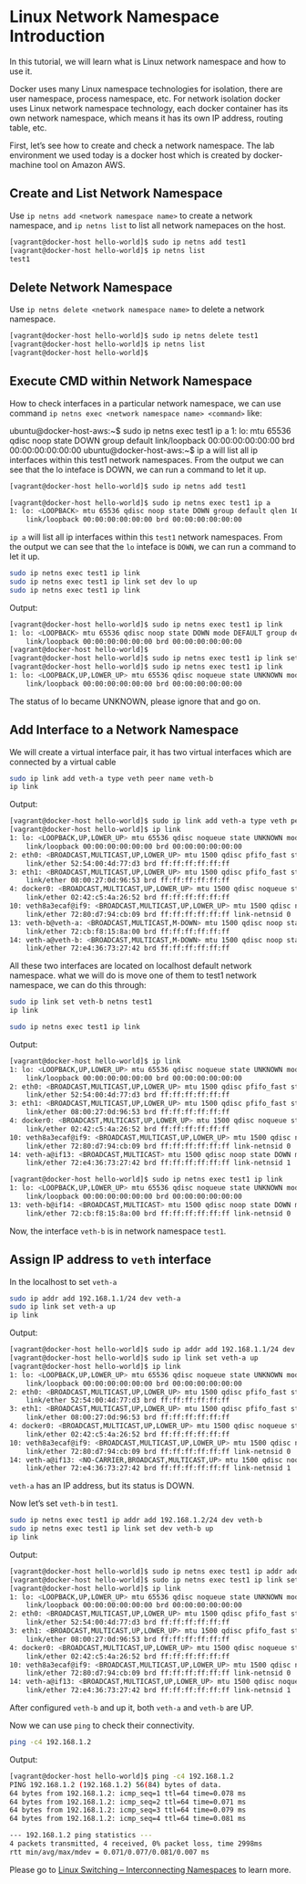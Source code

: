 # Linux Network Namespace Introduction

In this tutorial, we will learn what is Linux network namespace and how to use it.

Docker uses many Linux namespace technologies for isolation, there are user namespace, process namespace, etc. For network isolation docker uses Linux network namespace technology, each docker container has its own network namespace, which means it has its own IP address, routing table, etc.

First, let’s see how to create and check a network namespace. The lab environment we used today is a docker host which is created by docker-machine tool on Amazon AWS.

## Create and List Network Namespace

Use `ip netns add <network namespace name>` to create a network namespace, and `ip netns list` to list all network namepaces on the host.

```sh
[vagrant@docker-host hello-world]$ sudo ip netns add test1
[vagrant@docker-host hello-world]$ ip netns list
test1
```

## Delete Network Namespace

Use `ip netns delete <network namespace name>` to delete a network namespace.

```sh
[vagrant@docker-host hello-world]$ sudo ip netns delete test1
[vagrant@docker-host hello-world]$ ip netns list
[vagrant@docker-host hello-world]$ 
```

## Execute CMD within Network Namespace

How to check interfaces in a particular network namespace, we can use command `ip netns exec <network namespace name> <command>` like:

ubuntu@docker-host-aws:~$ sudo ip netns exec test1 ip a
1: lo: <LOOPBACK> mtu 65536 qdisc noop state DOWN group default
    link/loopback 00:00:00:00:00:00 brd 00:00:00:00:00:00
ubuntu@docker-host-aws:~$
ip a will list all ip interfaces within this test1 network namespaces. From the output we can see that the lo inteface is DOWN, we can run a command to let it up.

```sh
[vagrant@docker-host hello-world]$ sudo ip netns add test1

[vagrant@docker-host hello-world]$ sudo ip netns exec test1 ip a
1: lo: <LOOPBACK> mtu 65536 qdisc noop state DOWN group default qlen 1000
    link/loopback 00:00:00:00:00:00 brd 00:00:00:00:00:00
```

`ip a` will list all ip interfaces within this `test1` network namespaces. From the output we can see that the `lo` inteface is `DOWN`, we can run a command to let it up.

```sh
sudo ip netns exec test1 ip link
sudo ip netns exec test1 ip link set dev lo up
sudo ip netns exec test1 ip link
```

Output:

```sh
[vagrant@docker-host hello-world]$ sudo ip netns exec test1 ip link
1: lo: <LOOPBACK> mtu 65536 qdisc noop state DOWN mode DEFAULT group default qlen 1000
    link/loopback 00:00:00:00:00:00 brd 00:00:00:00:00:00
[vagrant@docker-host hello-world]$ 
[vagrant@docker-host hello-world]$ sudo ip netns exec test1 ip link set dev lo up
[vagrant@docker-host hello-world]$ sudo ip netns exec test1 ip link
1: lo: <LOOPBACK,UP,LOWER_UP> mtu 65536 qdisc noqueue state UNKNOWN mode DEFAULT group default qlen 1000
    link/loopback 00:00:00:00:00:00 brd 00:00:00:00:00:00
```

The status of lo became UNKNOWN, please ignore that and go on.

## Add Interface to a Network Namespace

We will create a virtual interface pair, it has two virtual interfaces which are connected by a virtual cable

```sh
sudo ip link add veth-a type veth peer name veth-b
ip link
```

Output:

```sh
[vagrant@docker-host hello-world]$ sudo ip link add veth-a type veth peer name veth-b
[vagrant@docker-host hello-world]$ ip link
1: lo: <LOOPBACK,UP,LOWER_UP> mtu 65536 qdisc noqueue state UNKNOWN mode DEFAULT group default qlen 1000
    link/loopback 00:00:00:00:00:00 brd 00:00:00:00:00:00
2: eth0: <BROADCAST,MULTICAST,UP,LOWER_UP> mtu 1500 qdisc pfifo_fast state UP mode DEFAULT group default qlen 1000
    link/ether 52:54:00:4d:77:d3 brd ff:ff:ff:ff:ff:ff
3: eth1: <BROADCAST,MULTICAST,UP,LOWER_UP> mtu 1500 qdisc pfifo_fast state UP mode DEFAULT group default qlen 1000
    link/ether 08:00:27:0d:96:53 brd ff:ff:ff:ff:ff:ff
4: docker0: <BROADCAST,MULTICAST,UP,LOWER_UP> mtu 1500 qdisc noqueue state UP mode DEFAULT group default 
    link/ether 02:42:c5:4a:26:52 brd ff:ff:ff:ff:ff:ff
10: veth8a3ecaf@if9: <BROADCAST,MULTICAST,UP,LOWER_UP> mtu 1500 qdisc noqueue master docker0 state UP mode DEFAULT group default 
    link/ether 72:80:d7:94:cb:09 brd ff:ff:ff:ff:ff:ff link-netnsid 0
13: veth-b@veth-a: <BROADCAST,MULTICAST,M-DOWN> mtu 1500 qdisc noop state DOWN mode DEFAULT group default qlen 1000
    link/ether 72:cb:f8:15:8a:00 brd ff:ff:ff:ff:ff:ff
14: veth-a@veth-b: <BROADCAST,MULTICAST,M-DOWN> mtu 1500 qdisc noop state DOWN mode DEFAULT group default qlen 1000
    link/ether 72:e4:36:73:27:42 brd ff:ff:ff:ff:ff:ff
```

All these two interfaces are located on localhost default network namespace. what we will do is move one of them to test1 network namespace, we can do this through:

```sh
sudo ip link set veth-b netns test1
ip link

sudo ip netns exec test1 ip link
```

Output:

```sh
[vagrant@docker-host hello-world]$ ip link
1: lo: <LOOPBACK,UP,LOWER_UP> mtu 65536 qdisc noqueue state UNKNOWN mode DEFAULT group default qlen 1000
    link/loopback 00:00:00:00:00:00 brd 00:00:00:00:00:00
2: eth0: <BROADCAST,MULTICAST,UP,LOWER_UP> mtu 1500 qdisc pfifo_fast state UP mode DEFAULT group default qlen 1000
    link/ether 52:54:00:4d:77:d3 brd ff:ff:ff:ff:ff:ff
3: eth1: <BROADCAST,MULTICAST,UP,LOWER_UP> mtu 1500 qdisc pfifo_fast state UP mode DEFAULT group default qlen 1000
    link/ether 08:00:27:0d:96:53 brd ff:ff:ff:ff:ff:ff
4: docker0: <BROADCAST,MULTICAST,UP,LOWER_UP> mtu 1500 qdisc noqueue state UP mode DEFAULT group default 
    link/ether 02:42:c5:4a:26:52 brd ff:ff:ff:ff:ff:ff
10: veth8a3ecaf@if9: <BROADCAST,MULTICAST,UP,LOWER_UP> mtu 1500 qdisc noqueue master docker0 state UP mode DEFAULT group default 
    link/ether 72:80:d7:94:cb:09 brd ff:ff:ff:ff:ff:ff link-netnsid 0
14: veth-a@if13: <BROADCAST,MULTICAST> mtu 1500 qdisc noop state DOWN mode DEFAULT group default qlen 1000
    link/ether 72:e4:36:73:27:42 brd ff:ff:ff:ff:ff:ff link-netnsid 1

[vagrant@docker-host hello-world]$ sudo ip netns exec test1 ip link
1: lo: <LOOPBACK,UP,LOWER_UP> mtu 65536 qdisc noqueue state UNKNOWN mode DEFAULT group default qlen 1000
    link/loopback 00:00:00:00:00:00 brd 00:00:00:00:00:00
13: veth-b@if14: <BROADCAST,MULTICAST> mtu 1500 qdisc noop state DOWN mode DEFAULT group default qlen 1000
    link/ether 72:cb:f8:15:8a:00 brd ff:ff:ff:ff:ff:ff link-netnsid 0
```

Now, the interface `veth-b` is in network namespace `test1`.

## Assign IP address to `veth` interface

In the localhost to set `veth-a`

```sh
sudo ip addr add 192.168.1.1/24 dev veth-a
sudo ip link set veth-a up
ip link
```

Output:

```sh
[vagrant@docker-host hello-world]$ sudo ip addr add 192.168.1.1/24 dev veth-a
[vagrant@docker-host hello-world]$ sudo ip link set veth-a up
[vagrant@docker-host hello-world]$ ip link
1: lo: <LOOPBACK,UP,LOWER_UP> mtu 65536 qdisc noqueue state UNKNOWN mode DEFAULT group default qlen 1000
    link/loopback 00:00:00:00:00:00 brd 00:00:00:00:00:00
2: eth0: <BROADCAST,MULTICAST,UP,LOWER_UP> mtu 1500 qdisc pfifo_fast state UP mode DEFAULT group default qlen 1000
    link/ether 52:54:00:4d:77:d3 brd ff:ff:ff:ff:ff:ff
3: eth1: <BROADCAST,MULTICAST,UP,LOWER_UP> mtu 1500 qdisc pfifo_fast state UP mode DEFAULT group default qlen 1000
    link/ether 08:00:27:0d:96:53 brd ff:ff:ff:ff:ff:ff
4: docker0: <BROADCAST,MULTICAST,UP,LOWER_UP> mtu 1500 qdisc noqueue state UP mode DEFAULT group default 
    link/ether 02:42:c5:4a:26:52 brd ff:ff:ff:ff:ff:ff
10: veth8a3ecaf@if9: <BROADCAST,MULTICAST,UP,LOWER_UP> mtu 1500 qdisc noqueue master docker0 state UP mode DEFAULT group default 
    link/ether 72:80:d7:94:cb:09 brd ff:ff:ff:ff:ff:ff link-netnsid 0
14: veth-a@if13: <NO-CARRIER,BROADCAST,MULTICAST,UP> mtu 1500 qdisc noqueue state LOWERLAYERDOWN mode DEFAULT group default qlen 1000
    link/ether 72:e4:36:73:27:42 brd ff:ff:ff:ff:ff:ff link-netnsid 1
```

`veth-a` has an IP address, but its status is DOWN.

Now let’s set `veth-b` in `test1`.

```sh
sudo ip netns exec test1 ip addr add 192.168.1.2/24 dev veth-b
sudo ip netns exec test1 ip link set dev veth-b up
ip link
```

Output:

```sh
[vagrant@docker-host hello-world]$ sudo ip netns exec test1 ip addr add 192.168.1.2/24 dev veth-b
[vagrant@docker-host hello-world]$ sudo ip netns exec test1 ip link set dev veth-b up
[vagrant@docker-host hello-world]$ ip link
1: lo: <LOOPBACK,UP,LOWER_UP> mtu 65536 qdisc noqueue state UNKNOWN mode DEFAULT group default qlen 1000
    link/loopback 00:00:00:00:00:00 brd 00:00:00:00:00:00
2: eth0: <BROADCAST,MULTICAST,UP,LOWER_UP> mtu 1500 qdisc pfifo_fast state UP mode DEFAULT group default qlen 1000
    link/ether 52:54:00:4d:77:d3 brd ff:ff:ff:ff:ff:ff
3: eth1: <BROADCAST,MULTICAST,UP,LOWER_UP> mtu 1500 qdisc pfifo_fast state UP mode DEFAULT group default qlen 1000
    link/ether 08:00:27:0d:96:53 brd ff:ff:ff:ff:ff:ff
4: docker0: <BROADCAST,MULTICAST,UP,LOWER_UP> mtu 1500 qdisc noqueue state UP mode DEFAULT group default 
    link/ether 02:42:c5:4a:26:52 brd ff:ff:ff:ff:ff:ff
10: veth8a3ecaf@if9: <BROADCAST,MULTICAST,UP,LOWER_UP> mtu 1500 qdisc noqueue master docker0 state UP mode DEFAULT group default 
    link/ether 72:80:d7:94:cb:09 brd ff:ff:ff:ff:ff:ff link-netnsid 0
14: veth-a@if13: <BROADCAST,MULTICAST,UP,LOWER_UP> mtu 1500 qdisc noqueue state UP mode DEFAULT group default qlen 1000
    link/ether 72:e4:36:73:27:42 brd ff:ff:ff:ff:ff:ff link-netnsid 1
```

After configured `veth-b` and up it, both `veth-a` and `veth-b` are UP. 

Now we can use `ping` to check their connectivity.

```sh
ping -c4 192.168.1.2
```

Output:

```sh
[vagrant@docker-host hello-world]$ ping -c4 192.168.1.2
PING 192.168.1.2 (192.168.1.2) 56(84) bytes of data.
64 bytes from 192.168.1.2: icmp_seq=1 ttl=64 time=0.078 ms
64 bytes from 192.168.1.2: icmp_seq=2 ttl=64 time=0.071 ms
64 bytes from 192.168.1.2: icmp_seq=3 ttl=64 time=0.079 ms
64 bytes from 192.168.1.2: icmp_seq=4 ttl=64 time=0.081 ms

--- 192.168.1.2 ping statistics ---
4 packets transmitted, 4 received, 0% packet loss, time 2998ms
rtt min/avg/max/mdev = 0.071/0.077/0.081/0.007 ms
```

Please go to [Linux Switching – Interconnecting Namespaces](http://www.opencloudblog.com/?p=66) to learn more.
